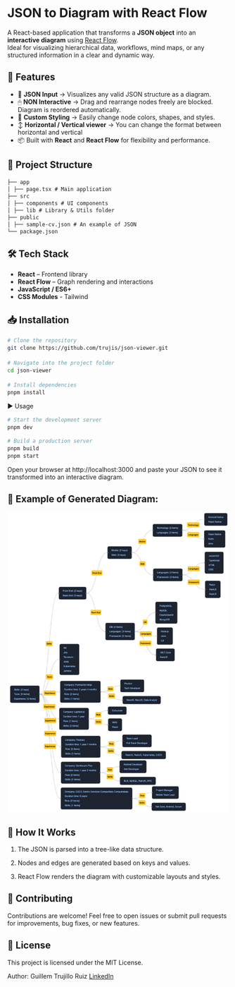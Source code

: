 # JSON to Diagram with React Flow

A React-based application that transforms a **JSON object** into an **interactive diagram** using [React Flow](https://reactflow.dev/).  
Ideal for visualizing hierarchical data, workflows, mind maps, or any structured information in a clear and dynamic way.

## 🚀 Features

- 📄 **JSON Input** → Visualizes any valid JSON structure as a diagram.
- 🖱 **NON Interactive** → Drag and rearrange nodes freely are blocked. Diagram is reordered automatically.
- 🎨 **Custom Styling** → Easily change node colors, shapes, and styles.
- ↕️ **Horizontal / Vertical viewer** → You can change the format between horizontal and vertical
- 📦 Built with **React** and **React Flow** for flexibility and performance.

## 📂 Project Structure

```
├── app
│ ├── page.tsx # Main application
├── src
│ ├── components # UI components
│ ├── lib # Library & Utils folder
├── public
│ ├── sample-cv.json # An example of JSON
└── package.json
```

## 🛠 Tech Stack

- **React** – Frontend library
- **React Flow** – Graph rendering and interactions
- **JavaScript / ES6+**
- **CSS Modules** - Tailwind

## 📥 Installation

```bash
# Clone the repository
git clone https://github.com/trujis/json-viewer.git

# Navigate into the project folder
cd json-viewer

# Install dependencies
pnpm install
```

▶️ Usage

```bash
# Start the development server
pnpm dev
```

```bash
# Build a production server
pnpm build
pnpm start
```

Open your browser at http://localhost:3000 and paste your JSON to see it transformed into an interactive diagram.

## 📌 Example of Generated Diagram:

![Guillem Resume](image.png)

## 🧩 How It Works

1. The JSON is parsed into a tree-like data structure.

2. Nodes and edges are generated based on keys and values.

3. React Flow renders the diagram with customizable layouts and styles.

## 🤝 Contributing

Contributions are welcome!
Feel free to open issues or submit pull requests for improvements, bug fixes, or new features.

## 📄 License

This project is licensed under the MIT License.

Author: Guillem Trujillo Ruiz
[LinkedIn](https://www.linkedin.com/in/truji/)
